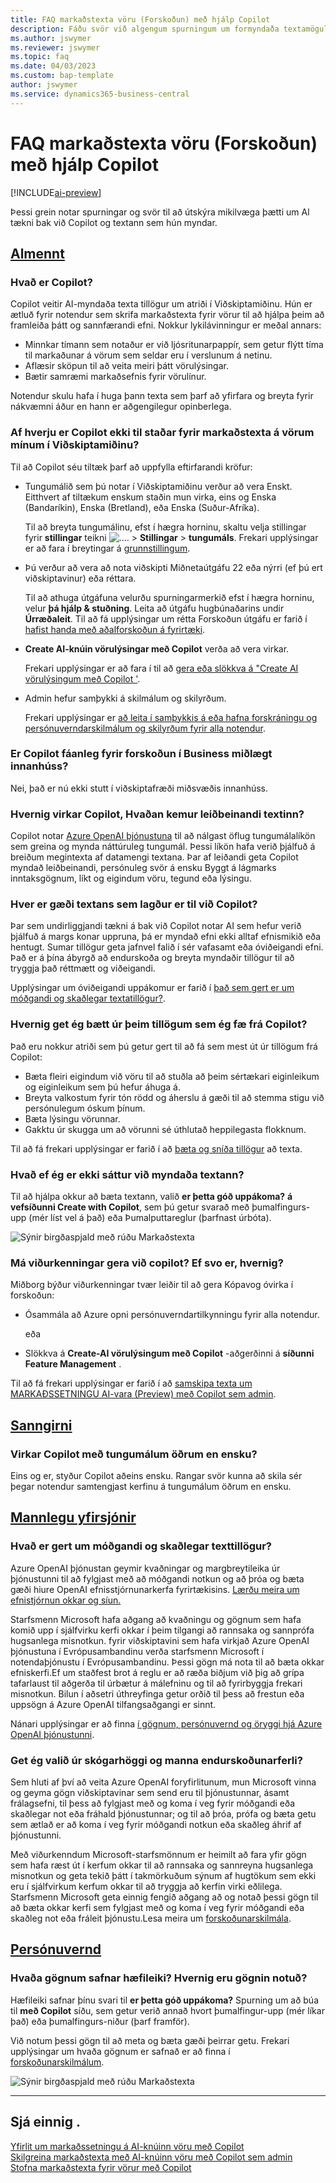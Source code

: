 ```yaml
---
title: FAQ markaðstexta vöru (Forskoðun) með hjálp Copilot
description: Fáðu svör við algengum spurningum um formyndaða textamöguleika með Copilot.
ms.author: jswymer
ms.reviewer: jswymer
ms.topic: faq
ms.date: 04/03/2023
ms.custom: bap-template
author: jswymer
ms.service: dynamics365-business-central
---
```


# <a name="ai-powered-item-marketing-text-preview-with-copilot-faq"></a><a name="ai-powered-item-marketing-text-preview-with-copilot-faq"></a>FAQ markaðstexta vöru (Forskoðun) með hjálp Copilot

[!INCLUDE[ai-preview](includes/ai-preview.md)]

Þessi grein notar spurningar og svör til að útskýra mikilvæga þætti um Al tækni bak við Copilot og textann sem hún myndar.

## [Almennt](#tab/general)

### <a name="what-is-copilot"></a><a name="what-is-copilot"></a>Hvað er Copilot?

Copilot veitir AI-myndaða texta tillögur um atriði í Viðskiptamiðinu. Hún er ætluð fyrir notendur sem skrifa markaðstexta fyrir vörur til að hjálpa þeim að framleiða þátt og sannfærandi efni. Nokkur lykilávinningur er meðal annars:

- Minnkar tímann sem notaður er við ljósritunarpappír, sem getur flýtt tíma til markaðunar á vörum sem seldar eru í verslunum á netinu.
- Aflæsir sköpun til að veita meiri þátt vörulýsingar.
- Bætir samræmi markaðsefnis fyrir vörulínur.

Notendur skulu hafa í huga þann texta sem þarf að yfirfara og breyta fyrir nákvæmni áður en hann er aðgengilegur opinberlega.

### <a name="why-isnt-copilot-available-for-marketing-text-on-my-items-in-business-central"></a><a name="why-isnt-copilot-available-for-marketing-text-on-my-items-in-business-central"></a>Af hverju er Copilot ekki til staðar fyrir markaðstexta á vörum mínum í Viðskiptamiðinu?

Til að Copilot séu tiltæk þarf að uppfylla eftirfarandi kröfur:

- Tungumálið sem þú notar í Viðskiptamiðinu verður að vera Enskt. Eitthvert af tiltækum enskum staðin mun virka, eins og Enska (Bandaríkin), Enska (Bretland), eða Enska (Suður-Afríka).

  Til að breyta tungumálinu, efst í hægra horninu, skaltu velja stillingar fyrir  **stillingar**  teikni ![...](media/ui-experience/settings_icon_small.png "Stillingatákn fyrir hlutverkamiðstöð"). > **Stillingar** > **tungumáls**. Frekari upplýsingar er að fara í breytingar á  [grunnstillingum](ui-change-basic-settings.md#language).
- Þú verður að vera að nota viðskipti Miðnetaútgáfu 22 eða nýrri (ef þú ert viðskiptavinur) eða réttara.  <!--**22.0.54157.54311 (Preview - Copilot edition)**-->

   Til að athuga útgáfuna velurðu spurningarmerkið efst í hægra horninu, velur  **þá hjálp & stuðning**. Leita að útgáfu hugbúnaðarins undir  **Úrræðaleit**. Til að fá upplýsingar um rétta Forskoðun útgáfu er farið í  [hafist handa með aðalforskoðun á fyrirtæki](ai-preview-getstarted.md).
-  **Create AI-knúin vörulýsingar með Copilot**  verða að vera virkar.

   Frekari upplýsingar er að fara í til að  [gera eða slökkva á "Create AI vörulýsingum með Copilot '](enable-ai.md#enable-or-disable-create-ai-powered-product-descriptions-with-copilot).
- Admin hefur samþykki á skilmálum og skilyrðum.

   Frekari upplýsingar er  [að leita í samþykkis á eða hafna forskráningu og persónuverndarskilmálum og skilyrðum fyrir alla notendur](enable-ai.md#consent-to-or-reject-preview-and-privacy-terms-and-conditions-for-all-users).

### <a name="is-copilot-available-for-preview-in-business-central-on-premises"></a><a name="is-copilot-available-for-preview-in-business-central-on-premises"></a>Er Copilot fáanleg fyrir forskoðun í Business miðlægt innanhúss?

Nei, það er nú ekki stutt í viðskiptafræði miðsvæðis innanhúss.

### <a name="how-does-copilot-work-where-does-the-suggested-text-come-from"></a><a name="how-does-copilot-work-where-does-the-suggested-text-come-from"></a>Hvernig virkar Copilot, Hvaðan kemur leiðbeinandi textinn?

Copilot notar  [Azure OpenAI þjónustuna](/azure/cognitive-services/openai/overview)  til að nálgast öflug tungumálalíkön sem greina og mynda náttúruleg tungumál. Þessi líkön hafa verið þjálfuð á breiðum megintexta af datamengi textana. Þar af leiðandi geta Copilot myndað leiðbeinandi, persónuleg svör á ensku Byggt á lágmarks inntaksgögnum, líkt og eigindum vöru, tegund eða lýsingu. 

### <a name="whats-the-quality-of-the-text-suggested-by-copilot"></a><a name="whats-the-quality-of-the-text-suggested-by-copilot"></a>Hver er gæði textans sem lagður er til við Copilot?

Þar sem undirliggjandi tækni á bak við Copilot notar AI sem hefur verið þjálfuð á margs konar uppruna, þá er myndað efni ekki alltaf efnismikið eða hentugt. Sumar tillögur geta jafnvel falið í sér vafasamt eða óviðeigandi efni. Það er á þína ábyrgð að endurskoða og breyta myndaðir tillögur til að tryggja það réttmætt og viðeigandi.

Upplýsingar um óviðeigandi uppákomur er farið í  [það sem gert er um móðgandi og skaðlegar textatillögur?](/dynamics365/business-central/ai-faq?&tabs=oversight#whats-done-about-abusive-and-harmful-text-suggestions).

### <a name="how-can-i-improve-the-suggestions-i-get-from-copilot"></a><a name="how-can-i-improve-the-suggestions-i-get-from-copilot"></a>Hvernig get ég bætt úr þeim tillögum sem ég fæ frá Copilot?

Það eru nokkur atriði sem þú getur gert til að fá sem mest út úr tillögum frá Copilot:

- Bæta fleiri eigindum við vöru til að stuðla að þeim sértækari eiginleikum og eiginleikum sem þú hefur áhuga á.
- Breyta valkostum fyrir tón rödd og áherslu á gæði til að stemma stigu við persónulegum óskum þínum.
- Bæta lýsingu vörunnar.
- Gakktu úr skugga um að vörunni sé úthlutað heppilegasta flokknum.

Til að fá frekari upplýsingar er farið í að  [bæta og sníða tillögur](item-marketing-text.md#improve-and-tailor-text-suggestions) að texta.

### <a name="what-if-im-not-satisfied-with-the-generated-text"></a><a name="what-if-im-not-satisfied-with-the-generated-text"></a>Hvað ef ég er ekki sáttur við myndaða textann?

Til að hjálpa okkur að bæta textann, valið  **er þetta góð uppákoma?**  **á vefsíðunni Create with Copilot**, sem þú getur svarað með þumalfingurs-upp (mér líst vel á það) eða Þumalputtareglur (þarfnast úrbóta).

![Sýnir birgðaspjald með rúðu Markaðstexta](media/create-with-copilot-window-feedback.png)

### <a name="can-admins-disable-copilot-if-so-how"></a><a name="can-admins-disable-copilot-if-so-how"></a>Má viðurkenningar gera við copilot? Ef svo er, hvernig?

Miðborg býður viðurkenningar tvær leiðir til að gera Kópavog óvirka í forskoðun:

- Ósammála að Azure opni persónuverndartilkynningu fyrir alla notendur.

  eða

- Slökkva á  **Create-AI vörulýsingum með Copilot**  -aðgerðinni á  **síðunni Feature Management** .

Til að fá frekari upplýsingar er farið í að  [samskipa texta um MARKAÐSSETNINGU AI-vara (Preview) með Copilot sem admin](enable-ai.md).

## [Sanngirni](#tab/fairness)

### <a name="does-copilot-work-with-languages-other-than-english"></a><a name="does-copilot-work-with-languages-other-than-english"></a>Virkar Copilot með tungumálum öðrum en ensku?

Eins og er, styður Copilot aðeins ensku. Rangar svör kunna að skila sér þegar notendur samtengjast kerfinu á tungumálum öðrum en ensku.

## [Mannlegu yfirsjónir](#tab/oversight)

### <a name="whats-done-about-abusive-and-harmful-text-suggestions"></a><a name="whats-done-about-abusive-and-harmful-text-suggestions"></a>Hvað er gert um móðgandi og skaðlegar texttillögur?

Azure OpenAI þjónustan geymir kvaðningar og margbreytileika úr þjónustunni til að fylgjast með að móðgandi notkun og að þróa og bæta gæði hiure OpenAI efnisstjórnunarkerfa fyrirtækisins. [Lærðu meira um efnistjórnun okkar og síun.](/azure/cognitive-services/openai/concepts/content-filter)

Starfsmenn Microsoft hafa aðgang að kvaðningu og gögnum sem hafa komið upp í sjálfvirku kerfi okkar í þeim tilgangi að rannsaka og sannprófa hugsanlega misnotkun. fyrir viðskiptavini sem hafa virkjað Azure OpenAI þjónustuna í Evrópusambandinu verða starfsmenn Microsoft í notendaþjónustu í Evrópusambandinu. Þessi gögn má nota til að bæta okkar efniskerfi.Ef um staðfest brot á reglu er að ræða biðjum við þig að grípa tafarlaust til aðgerða til úrbætur á málefninu og til að fyrirbyggja frekari misnotkun. Bilun í aðsetri úthreyfinga getur orðið til þess að frestun eða uppsögn á Azure OpenAI tilfangsaðgangi er sinnt.

Nánari upplýsingar er að finna  [í gögnum, persónuvernd og öryggi hjá Azure OpenAI þjónustunni](/legal/cognitive-services/openai/data-privacy#abuse-and-harmful-content-generation).

### <a name="can-i-opt-out-of-the-logging-and-human-review-process"></a><a name="can-i-opt-out-of-the-logging-and-human-review-process"></a>Get ég valið úr skógarhöggi og manna endurskoðunarferli?

Sem hluti af því að veita Azure OpenAI foryfirlitunum, mun Microsoft vinna og geyma gögn viðskiptavinar sem send eru til þjónustunnar, ásamt frálagsefni, til þess að fylgjast með og koma í veg fyrir móðgandi eða skaðlegar not eða fráhald þjónustunnar; og til að þróa, prófa og bæta getu sem ætlað er að koma í veg fyrir móðgandi notkun eða skaðleg áhrif af þjónustunni. 

Með viðurkenndum Microsoft-starfsmönnum er heimilt að fara yfir gögn sem hafa ræst út í kerfum okkar til að rannsaka og sannreyna hugsanlega misnotkun og geta tekið þátt í takmörkuðum sýnum af hugtökum sem ekki eru í sjálfvirkum kerfum okkar til að tryggja að kerfin virki eðlilega. Starfsmenn Microsoft geta einnig fengið aðgang að og notað þessi gögn til að bæta okkar kerfi sem fylgjast með og koma í veg fyrir móðgandi eða skaðleg not eða fráleit þjónustu.Lesa meira um  [forskoðunarskilmála](https://dynamics.microsoft.com/legaldocs/supp-dynamics365-preview/).

## [Persónuvernd](#tab/privacy)

### <a name="what-data-does-the-capability-collect-how-is-the-data-used"></a><a name="what-data-does-the-capability-collect-how-is-the-data-used"></a>Hvaða gögnum safnar hæfileiki? Hvernig eru gögnin notuð?

Hæfileiki safnar þínu svari til  **er þetta góð uppákoma?**  Spurning um að búa til  **með Copilot**  síðu, sem getur verið annað hvort þumalfingur-upp (mér líkar það) eða þumalfingurs-niður (þarf framför).

Við notum þessi gögn til að meta og bæta gæði þeirrar getu. Frekari upplýsingar um hvaða gögnum er safnað er að finna í  [forskoðunarskilmálum](https://dynamics.microsoft.com/legaldocs/supp-dynamics365-preview/).

![Sýnir birgðaspjald með rúðu Markaðstexta](media/create-with-copilot-window-feedback.png)

---

## <a name="see-also"></a><a name="see-also"></a>Sjá einnig .

[Yfirlit um markaðssetningu á AI-knúinn vöru með Copilot](ai-overview.md)  
[Skilgreina markaðstexta með AI-knúinn vöru með Copilot sem admin](enable-ai.md)  
[Stofna markaðstexta fyrir vörur með Copilot](item-marketing-text.md)  

